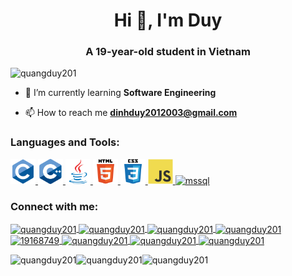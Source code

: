 <h1 align="center">Hi 👋, I'm Duy</h1>
<h3 align="center">A 19-year-old student in Vietnam</h3>

<p align="left"> <img src="https://komarev.com/ghpvc/?username=quangduy201&label=Profile%20views&color=0e75b6&style=flat" alt="quangduy201"/> </p>

- 🌱 I’m currently learning **Software Engineering**

- 📫 How to reach me **dinhduy2012003@gmail.com**

<h3 align="left">Languages and Tools:</h3>
<p align="left">
  <a href="https://www.cprogramming.com" target="_blank" rel="noreferrer">
    <img src="https://raw.githubusercontent.com/devicons/devicon/master/icons/c/c-original.svg" alt="c" width="40" height="40"/>
  </a>
  
  <a href="https://www.w3schools.com/cpp" target="_blank" rel="noreferrer">
    <img src="https://raw.githubusercontent.com/devicons/devicon/master/icons/cplusplus/cplusplus-original.svg" alt="cplusplus" width="40" height="40"/>
  </a>
  
  <a href="https://www.java.com" target="_blank" rel="noreferrer">
    <img src="https://raw.githubusercontent.com/devicons/devicon/master/icons/java/java-original.svg" alt="java" width="40" height="40"/>
  </a>
  
  <a href="https://www.w3.org/html" target="_blank" rel="noreferrer">
    <img src="https://raw.githubusercontent.com/devicons/devicon/master/icons/html5/html5-original-wordmark.svg" alt="html5" width="40" height="40"/>
  </a>
  
  <a href="https://www.w3schools.com/css" target="_blank" rel="noreferrer">
    <img src="https://raw.githubusercontent.com/devicons/devicon/master/icons/css3/css3-original-wordmark.svg" alt="css3" width="40" height="40"/>
  </a>
  
  <a href="https://developer.mozilla.org/en-US/docs/Web/JavaScript" target="_blank" rel="noreferrer">
    <img src="https://raw.githubusercontent.com/devicons/devicon/master/icons/javascript/javascript-original.svg" alt="javascript" width="40" height="40"/>
  </a>
  
  <a href="https://www.microsoft.com/en-us/sql-server" target="_blank" rel="noreferrer">
    <img src="https://www.svgrepo.com/show/303229/microsoft-sql-server-logo.svg" alt="mssql" width="40" height="40"/>
  </a>
</p>

<h3 align="left">Connect with me:</h3>
<p align="left">
  <a href="https://fb.com/quangduy201" target="blank">
    <img align="center" src="https://raw.githubusercontent.com/rahuldkjain/github-profile-readme-generator/master/src/images/icons/Social/facebook.svg" alt="quangduy201" height="30" width="40"/>
  </a>
  
  <a href="https://instagram.com/quangduy201" target="blank">
    <img align="center" src="https://raw.githubusercontent.com/rahuldkjain/github-profile-readme-generator/master/src/images/icons/Social/instagram.svg" alt="quangduy201" height="30" width="40"/>
  </a>
  
  <a href="https://linkedin.com/in/quangduy201" target="blank">
    <img align="center" src="https://raw.githubusercontent.com/rahuldkjain/github-profile-readme-generator/master/src/images/icons/Social/linked-in-alt.svg" alt="quangduy201" height="30" width="40"/>
  </a>
  
  <a href="https://www.youtube.com/@quangduy201" target="blank">
    <img align="center" src="https://raw.githubusercontent.com/rahuldkjain/github-profile-readme-generator/master/src/images/icons/Social/youtube.svg" alt="quangduy201" height="30" width="40"/>
  </a>
  
  <a href="https://stackoverflow.com/users/19168749" target="blank">
    <img align="center" src="https://raw.githubusercontent.com/rahuldkjain/github-profile-readme-generator/master/src/images/icons/Social/stack-overflow.svg" alt="19168749" height="30" width="40"/>
  </a>
  
  <a href="https://www.leetcode.com/quangduy201" target="blank">
    <img align="center" src="https://raw.githubusercontent.com/rahuldkjain/github-profile-readme-generator/master/src/images/icons/Social/leet-code.svg" alt="quangduy201" height="30" width="40"/>
  </a>
  
  <a href="https://codeforces.com/profile/quangduy201" target="blank">
    <img align="center" src="https://raw.githubusercontent.com/rahuldkjain/github-profile-readme-generator/master/src/images/icons/Social/codeforces.svg" alt="quangduy201" height="30" width="40"/>
  </a>
  
  <a href="https://www.hackerrank.com/quangduy201" target="blank">
    <img align="center" src="https://raw.githubusercontent.com/rahuldkjain/github-profile-readme-generator/master/src/images/icons/Social/hackerrank.svg" alt="quangduy201" height="30" width="40"/>
  </a>
</p>

<p><img align="left" src="https://github-readme-stats.vercel.app/api?username=quangduy201&show_icons=true&locale=en" alt="quangduy201"/></p>

<p><img align="left" src="https://github-readme-stats.vercel.app/api/top-langs?username=quangduy201&show_icons=true&locale=en&layout=compact" alt="quangduy201"/></p>

<p><img align="left" src="https://github-readme-streak-stats.herokuapp.com/?user=quangduy201&" alt="quangduy201"/></p>


<!---
quangduy201/quangduy201 is a ✨ special ✨ repository because its `README.md` (this file) appears on your GitHub profile.
You can click the Preview link to take a look at your changes.
--->
